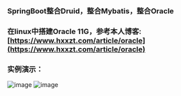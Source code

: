 ### SpringBoot整合Druid，整合Mybatis，整合Oracle

### 在linux中搭建Oracle 11G，参考本人博客:[https://www.hxxzt.com/article/oracle](https://www.hxxzt.com/article/oracle)

### 实例演示：
![image](https://hxxzt.cn/markdownimages/oracle/WechatIMG1.png)
![image](https://hxxzt.cn/markdownimages/oracle/WechatIMG2.png)
